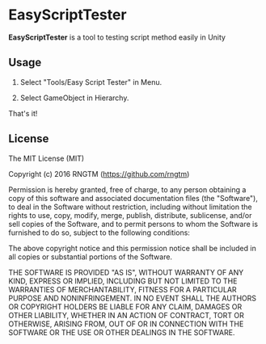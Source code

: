 EasyScriptTester
============
**EasyScriptTester** is a tool to testing script method easily in Unity

Usage
-------
1) Select "Tools/Easy Script Tester" in Menu.

2) Select GameObject in Hierarchy.

That's it!

License
-------
The MIT License (MIT)

Copyright (c) 2016 RNGTM (https://github.com/rngtm)

Permission is hereby granted, free of charge, to any person obtaining a copy of
this software and associated documentation files (the "Software"), to deal in
the Software without restriction, including without limitation the rights to
use, copy, modify, merge, publish, distribute, sublicense, and/or sell copies of
the Software, and to permit persons to whom the Software is furnished to do so,
subject to the following conditions:

The above copyright notice and this permission notice shall be included in all
copies or substantial portions of the Software.

THE SOFTWARE IS PROVIDED "AS IS", WITHOUT WARRANTY OF ANY KIND, EXPRESS OR
IMPLIED, INCLUDING BUT NOT LIMITED TO THE WARRANTIES OF MERCHANTABILITY, FITNESS
FOR A PARTICULAR PURPOSE AND NONINFRINGEMENT. IN NO EVENT SHALL THE AUTHORS OR
COPYRIGHT HOLDERS BE LIABLE FOR ANY CLAIM, DAMAGES OR OTHER LIABILITY, WHETHER
IN AN ACTION OF CONTRACT, TORT OR OTHERWISE, ARISING FROM, OUT OF OR IN
CONNECTION WITH THE SOFTWARE OR THE USE OR OTHER DEALINGS IN THE SOFTWARE.
